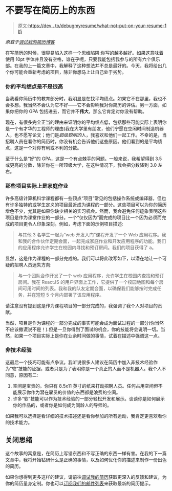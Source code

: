 # 不要写在简历上的东西

> 原文:[https://dev . to/debugmyresume/what-not-put-on-your-resume-1 lfj](https://dev.to/debugmyresume/what-not-to-put-on-your-resume-1lfj)

*原载于[调试我的简历博客](http://blog.debugmyresume.com/2018/04/22/what_not_to_put_on_your_resume.html)*

在写简历的时候，很容易陷入这样一个思维陷阱:你写的越多越好。如果这意味着使用 10pt 字体并且没有空格，谁在乎呢，只要我能包括我参与的所有六个俱乐部。在我的上一篇文章中，我解释了这种想法并不总是最好的。今天，我将给出几个你可能会重新考虑的项目，除非你想马上让自己处于劣势。

### [](#your-gpa-if-it-isnt-great)你的平均绩点是不是很高

当我看你简历中的教育部分时，我明显是在找平均绩点。如果它不在那里，我也不会多想。我当然不会认为它不好——它不会影响我对你简历的评估。另一方面，如果你把你的 GPA 包括进去，而它并不**伟大**，那么它肯定对你没有帮助。

现在，有很多完全正当的理由来证明你的平均绩点低，包括那些可能实际上表明你是一个有才华的工程师的理由(我在大学里有朋友，他们宁愿在空闲时间制造机器人，也不愿写论文；他们是*超级聪明的*人，我喜欢和他们一起工作。不幸的是，当招聘人员在看你的简历时，你没有机会告诉他们这些原因。他们看到的是平均绩点，这是一个对你有利或不利的分数。

至于什么是“好”的 GPA，这是一个有点棘手的问题。一般来说，我希望得到 3.5 或更高的分数，除非你在一所顶级大学，在这种情况下，我会把分数降到 3.0 左右。

### 那些项目实际上是家庭作业

许多高级计算机科学课程都有一些顶点“项目”常见的包括操作系统或编译器，但也有许多独特的或学生定义的项目最近成为课程的一部分。这些项目可以为你的简历增色不少，尤其是如果你缺少相关的实习机会。然而，我会避免任何迹象表明这些项目是作为课堂作业的一部分。一个“仅仅因为”而完成的项目比一个因为必须而完成的项目更令人印象深刻。例如，考虑下面的示例项目描述:

> 与其他 3 名学生一起为“web 开发入门”课程开发了一个 Web 应用程序。我和我的合作伙伴定期会面，一起完成家庭作业和开发应用程序的功能。我们的应用程序允许学生在校园内寻找和预订房间。我们的项目获得了 a。

显然，这是作为课程的一部分完成的。我们可以将此改写如下，以潜在地让一个可疑的招聘人员迷失方向:

> 与一个团队合作开发了一个 web 应用程序，允许学生在校园内查找和预订房间。我在 ReactJS 的用户界面上工作，它提供了一个校园地图和每个房间可用时间的列表。我和我的队友定期会面，以确保我们能够按时完成任务，并在短短 5 个月内部署了该应用程序。

请注意没有提到这是作为课程项目的一部分完成的，我强调了我个人对项目的贡献。

当然，项目是作为课程的一部分完成的事实可能会成为面试过程的一部分(你当然不应该撒谎说不是！).但是一旦你得到了面试的机会，你的技能将会说明一切。当然，如果一个项目实际上是你在业余时间做的事情，试着在描述中强调这一点。

### [](#nontechnical-experience)非技术经验

这最后一个技巧可能有点争议。我听说很多人建议在简历中加入非技术经验作为“软”技能的证据，或者只是为了表明你是一个真正的人而不是机器人。我个人不同意，原因有二:

1.  空间是宝贵的。你只有 8.5x11 英寸的纸来打动招聘人员。任何占用空间但不能展示你作为潜在雇员的价值的东西都是浪费的空间。
2.  许多“软”技能可以作为技术经验的一部分轻松开发和展示。谈谈你是如何展示你的作品的，或者你是如何成为同龄人的导师的。

如果我可以选择是看详细的技术描述还是看你参加的所有运动，我肯定更喜欢看你的技术能力。

## [](#closing-thoughts)关闭思绪

这个故事的寓意是，在简历上写错东西和不写正确的东西一样有害。在我的下一篇文章中，我将开始钻研什么是正确的事情，以及如何优化你的描述来制作一份出色的简历。

如果你想得到更多这样的建议，请前往[调试我的简历](https://debugmyresume.com)获取更深入的反馈和建议，为你的简历量身定制。你也可以[订阅我们的邮件列表](https://debugmyresume.us18.list-manage.com/subscribe?u=685f8cfd8dca009adff0740ee&id=330f01cafe)来获取最新的简历提示。